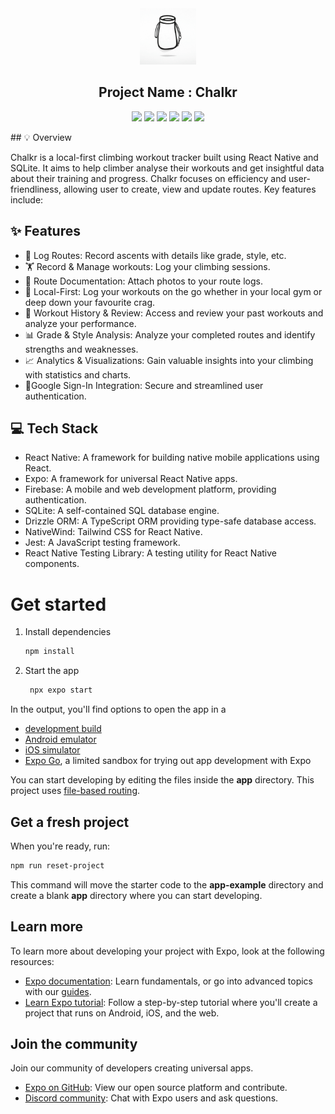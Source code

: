 <div align="center">
<img src="./Chalkr/assets/images/icon-nobg.png" width="90" alt="Logo" />

<h2> Project Name : Chalkr </h2>

![](https://img.shields.io/badge/TypeScript-007ACC?style=for-the-badge&logo=typescript&logoColor=white)
![](https://img.shields.io/badge/React-61DAFB?style=for-the-badge&logo=react&logoColor=black)
![](https://img.shields.io/badge/Expo-007ACC?style=for-the-badge&logo=expo&logoColor=white)
![](https://img.shields.io/badge/Tailwind_CSS-38B2AC?style=for-the-badge&logo=tailwind-css&logoColor=white)
![](https://img.shields.io/badge/Drizzle-3982CE?style=for-the-badge&logo=drizzle&logoColor=white)
![](https://img.shields.io/badge/firebase-6200EE?style=for-the-badge&logo=firebase&logoColor=white)

</div>
## 💡 Overview

Chalkr is a local-first climbing workout tracker built using React Native and
SQLite. It aims to help climber analyse their workouts and get insightful data
about their training and progress. Chalkr focuses on efficiency and
user-friendliness, allowing user to create, view and update routes. Key features
include:

## ✨ Features

- 🧗 Log Routes: Record ascents with details like grade, style, etc.
- 🏋️ Record & Manage workouts: Log your climbing sessions.
- 📸 Route Documentation: Attach photos to your route logs.
- 📱 Local-First: Log your workouts on the go whether in your local gym or deep
  down your favourite crag.
- 📅 Workout History & Review: Access and review your past workouts and analyze
  your performance.
- 📊 Grade & Style Analysis: Analyze your completed routes and identify
  strengths and weaknesses.
- 📈 Analytics & Visualizations: Gain valuable insights into your climbing with
  statistics and charts.
- 🔐Google Sign-In Integration: Secure and streamlined user authentication.

## 💻 Tech Stack

- React Native: A framework for building native mobile applications using React.
- Expo: A framework for universal React Native apps.
- Firebase: A mobile and web development platform, providing authentication.
- SQLite: A self-contained SQL database engine.
- Drizzle ORM: A TypeScript ORM providing type-safe database access.
- NativeWind: Tailwind CSS for React Native.
- Jest: A JavaScript testing framework.
- React Native Testing Library: A testing utility for React Native components.

# Get started

1. Install dependencies

   ```bash
   npm install
   ```

2. Start the app

   ```bash
    npx expo start
   ```

In the output, you'll find options to open the app in a

- [development build](https://docs.expo.dev/develop/development-builds/introduction/)
- [Android emulator](https://docs.expo.dev/workflow/android-studio-emulator/)
- [iOS simulator](https://docs.expo.dev/workflow/ios-simulator/)
- [Expo Go](https://expo.dev/go), a limited sandbox for trying out app
  development with Expo

You can start developing by editing the files inside the **app** directory. This
project uses [file-based routing](https://docs.expo.dev/router/introduction).

## Get a fresh project

When you're ready, run:

```bash
npm run reset-project
```

This command will move the starter code to the **app-example** directory and
create a blank **app** directory where you can start developing.

## Learn more

To learn more about developing your project with Expo, look at the following
resources:

- [Expo documentation](https://docs.expo.dev/): Learn fundamentals, or go into
  advanced topics with our [guides](https://docs.expo.dev/guides).
- [Learn Expo tutorial](https://docs.expo.dev/tutorial/introduction/): Follow a
  step-by-step tutorial where you'll create a project that runs on Android, iOS,
  and the web.

## Join the community

Join our community of developers creating universal apps.

- [Expo on GitHub](https://github.com/expo/expo): View our open source platform
  and contribute.
- [Discord community](https://chat.expo.dev): Chat with Expo users and ask
  questions.
